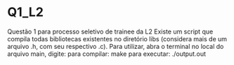 # Q1_L2
Questão 1 para processo seletivo de trainee da L2 Existe um script que compila todas bibliotecas existentes no diretório libs (considera mais de um arquivo .h, com seu respectivo .c). Para utilizar, abra o terminal no local do arquivo main, digite:  para compilar: make para executar: ./output.out
